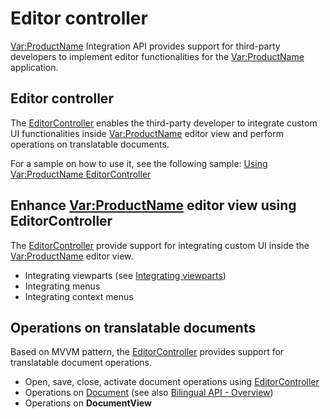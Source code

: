 Editor controller
===
<Var:ProductName> Integration API provides support for third-party developers to implement editor functionalities for the <Var:ProductName> application.

Editor controller
----
The [EditorController](../../api/integration/Sdl.TranslationStudioAutomation.IntegrationApi.EditorController.yml) enables the third-party developer to integrate custom UI functionalities inside <Var:ProductName> editor view and perform operations on translatable documents.

For a sample on how to use it, see the following sample: [Using <Var:ProductName> EditorController](using_trados_studio_editorcontroller.md)

Enhance <Var:ProductName> editor view using EditorController
---
The [EditorController](../../api/integration/Sdl.TranslationStudioAutomation.IntegrationApi.EditorController.yml) provide support for integrating custom UI inside the <Var:ProductName> editor view.

* Integrating viewparts (see [Integrating viewparts](integrating_viewparts.md))
* Integrating menus
* Integrating context menus

Operations on translatable documents
----
Based on MVVM pattern, the [EditorController](../../api/integration/Sdl.TranslationStudioAutomation.IntegrationApi.EditorController.yml) provides support for translatable document operations.

* Open, save, close, activate document operations using [EditorController](../../api/integration/Sdl.TranslationStudioAutomation.IntegrationApi.EditorController.yml)
* Operations on [Document](../../api/integration/Sdl.TranslationStudioAutomation.IntegrationApi.Document.yml) (see also [Bilingual API - Overview](bilingual_api.md))
* Operations on **DocumentView**